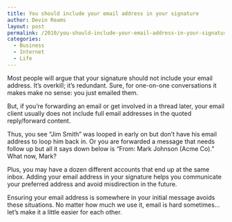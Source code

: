 ```yaml
---
title: You should include your email address in your signature
author: Devin Reams
layout: post
permalink: /2010/you-should-include-your-email-address-in-your-signature/
categories:
  - Business
  - Internet
  - Life
---
```

Most people will argue that your signature should not include your email address. It&#8217;s overkill; it&#8217;s redundant. Sure, for one-on-one conversations it makes make no sense: you just emailed them. 

But, if you&#8217;re forwarding an email or get involved in a thread later, your email client usually does not include full email addresses in the quoted reply/forward content. 

Thus, you see &#8220;Jim Smith&#8221; was looped in early on but don&#8217;t have his email address to loop him back in. Or you are forwarded a message that needs follow up but all it says down below is &#8220;From: Mark Johnson (Acme Co).&#8221; What now, Mark?

Plus, you may have a dozen different accounts that end up at the same inbox. Adding your email address in your signature helps you communicate your preferred address and avoid misdirection in the future. 

Ensuring your email address is somewhere in your initial message avoids these situations. No matter how much we use it, email is hard sometimes&#8230; let&#8217;s make it a little easier for each other.